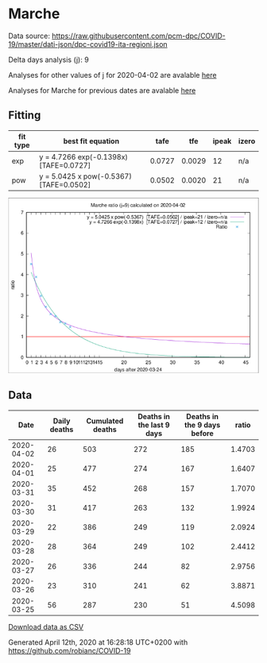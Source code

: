 # Marche

Data source: https://raw.githubusercontent.com/pcm-dpc/COVID-19/master/dati-json/dpc-covid19-ita-regioni.json

Delta days analysis (j): 9

Analyses for other values of j for 2020-04-02 are avalable [here](../README.md)

Analyses for Marche for previous dates are avalable [here](../../README.md)

## Fitting 
|fit type|best fit equation|tafe|tfe|ipeak|izero|
|-------|-----|--------|------|---|---|
|exp|y = 4.7266 exp(-0.1398x)  [TAFE=0.0727]|0.0727|0.0029|12|n/a|
|pow|y = 5.0425 x pow(-0.5367)  [TAFE=0.0502]|0.0502|0.0020|21|n/a|

![Plot](COVID-19_marche_j9_2020-04-02.png)

## Data
|Date|Daily deaths|Cumulated deaths|Deaths in the last 9 days|Deaths in the 9 days before|ratio|
|----|----------|-----------|-------|--------------------|-----|
|2020-04-02|26|503|272|185|1.4703|
|2020-04-01|25|477|274|167|1.6407|
|2020-03-31|35|452|268|157|1.7070|
|2020-03-30|31|417|263|132|1.9924|
|2020-03-29|22|386|249|119|2.0924|
|2020-03-28|28|364|249|102|2.4412|
|2020-03-27|26|336|244|82|2.9756|
|2020-03-26|23|310|241|62|3.8871|
|2020-03-25|56|287|230|51|4.5098|

[Download data as CSV](COVID-19_marche_j9_2020-04-02.csv)

Generated April 12th, 2020 at 16:28:18 UTC+0200 with https://github.com/robianc/COVID-19
